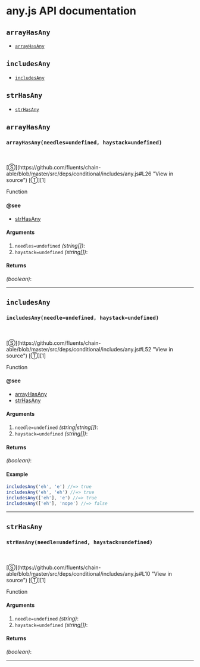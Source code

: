 # any.js API documentation

<!-- div class="toc-container" -->

<!-- div -->

## `arrayHasAny`
* <a href="#arrayHasAny"  data-meta="arrayHasAny needles undefined haystack undefined"  data-call="arrayHasAny needles undefined haystack undefined"  data-category="Methods"  data-description="Function"  data-name="arrayHasAny"  data-see="href https github com fluents chain able search utf8 E2 9C 93 q strHasAny type label strHasAny"  data-all="meta arrayHasAny needles undefined haystack undefined call arrayHasAny needles undefined haystack undefined category Methods description Function name arrayHasAny member see href https github com fluents chain able search utf8 E2 9C 93 q strHasAny type label strHasAny notes todos klassProps" >`arrayHasAny`</a>

<!-- /div -->

<!-- div -->

## `includesAny`
* <a href="#includesAny"  data-meta="includesAny needle undefined haystack undefined"  data-call="includesAny needle undefined haystack undefined"  data-category="Methods"  data-description="Function"  data-name="includesAny"  data-see="href https github com fluents chain able search utf8 E2 9C 93 q arrayHasAny type label arrayHasAny href https github com fluents chain able search utf8 E2 9C 93 q strHasAny type label strHasAny"  data-all="meta includesAny needle undefined haystack undefined call includesAny needle undefined haystack undefined category Methods description Function name includesAny member see href https github com fluents chain able search utf8 E2 9C 93 q arrayHasAny type label arrayHasAny href https github com fluents chain able search utf8 E2 9C 93 q strHasAny type label strHasAny notes todos klassProps" >`includesAny`</a>

<!-- /div -->

<!-- div -->

## `strHasAny`
* <a href="#strHasAny"  data-meta="strHasAny needle undefined haystack undefined"  data-call="strHasAny needle undefined haystack undefined"  data-category="Methods"  data-description="Function"  data-name="strHasAny"  data-all="meta strHasAny needle undefined haystack undefined call strHasAny needle undefined haystack undefined category Methods description Function name strHasAny member see notes todos klassProps" >`strHasAny`</a>

<!-- /div -->

<!-- /div -->

<!-- div class="doc-container" -->

<!-- div -->

## `arrayHasAny`

<!-- div -->

<h3 id="arrayHasAny" data-member="" data-category="Methods" data-name="arrayHasAny"><code>arrayHasAny(needles=undefined, haystack=undefined)</code></h3>
<br>
<br>
[&#x24C8;](https://github.com/fluents/chain-able/blob/master/src/deps/conditional/includes/any.js#L26 "View in source") [&#x24C9;][1]

Function


#### @see 

* <a href="https://github.com/fluents/chain-able/search?utf8=%E2%9C%93&q=strHasAny&type=" >strHasAny</a>
#### Arguments
1. `needles=undefined` *(string&#91;&#93;)*:
2. `haystack=undefined` *(string&#91;&#93;)*:

#### Returns
*(boolean)*:

---

<!-- /div -->

<!-- /div -->

<!-- div -->

## `includesAny`

<!-- div -->

<h3 id="includesAny" data-member="" data-category="Methods" data-name="includesAny"><code>includesAny(needle=undefined, haystack=undefined)</code></h3>
<br>
<br>
[&#x24C8;](https://github.com/fluents/chain-able/blob/master/src/deps/conditional/includes/any.js#L52 "View in source") [&#x24C9;][1]

Function


#### @see 

* <a href="https://github.com/fluents/chain-able/search?utf8=%E2%9C%93&q=arrayHasAny&type=" >arrayHasAny</a>
* <a href="https://github.com/fluents/chain-able/search?utf8=%E2%9C%93&q=strHasAny&type=" >strHasAny</a>
#### Arguments
1. `needle=undefined` *(string|string&#91;&#93;)*:
2. `haystack=undefined` *(string&#91;&#93;)*:

#### Returns
*(boolean)*:

#### Example
```js
includesAny('eh', 'e') //=> true
includesAny('eh', 'eh') //=> true
includesAny(['eh'], 'e') //=> true
includesAny(['eh'], 'nope') //=> false

```
---

<!-- /div -->

<!-- /div -->

<!-- div -->

## `strHasAny`

<!-- div -->

<h3 id="strHasAny" data-member="" data-category="Methods" data-name="strHasAny"><code>strHasAny(needle=undefined, haystack=undefined)</code></h3>
<br>
<br>
[&#x24C8;](https://github.com/fluents/chain-able/blob/master/src/deps/conditional/includes/any.js#L10 "View in source") [&#x24C9;][1]

Function

#### Arguments
1. `needle=undefined` *(string)*:
2. `haystack=undefined` *(string&#91;&#93;)*:

#### Returns
*(boolean)*:

---

<!-- /div -->

<!-- /div -->

<!-- /div -->

 [1]: #arrayhasany "Jump back to the TOC."
